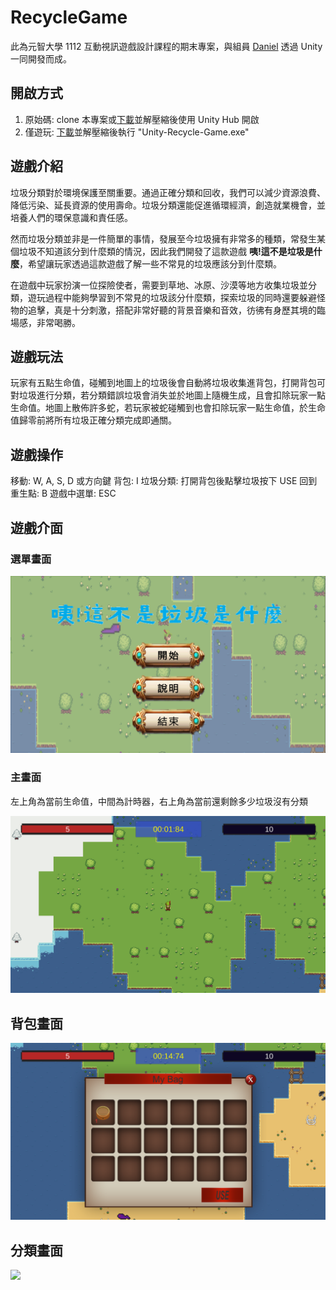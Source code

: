 # RecycleGame

此為元智大學 1112 互動視訊遊戲設計課程的期末專案，與組員 [Daniel](https://github.com/daniel91125) 透過 Unity 一同開發而成。

## 開啟方式

1. 原始碼: clone 本專案或[下載](https://github.com/larrylai19/RecycleGame/archive/refs/tags/v1.0.zip)並解壓縮後使用 Unity Hub 開啟
2. 僅遊玩: [下載](https://github.com/larrylai19/RecycleGame/releases/download/v1.0/RecycleGame.zip)並解壓縮後執行 "Unity-Recycle-Game.exe"

## 遊戲介紹

垃圾分類對於環境保護至關重要。通過正確分類和回收，我們可以減少資源浪費、降低污染、延長資源的使用壽命。垃圾分類還能促進循環經濟，創造就業機會，並培養人們的環保意識和責任感。

然而垃圾分類並非是一件簡單的事情，發展至今垃圾擁有非常多的種類，常發生某個垃圾不知道該分到什麼類的情況，因此我們開發了這款遊戲 **咦!這不是垃圾是什麼**，希望讓玩家透過這款遊戲了解一些不常見的垃圾應該分到什麼類。

在遊戲中玩家扮演一位探險使者，需要到草地、冰原、沙漠等地方收集垃圾並分類，遊玩過程中能夠學習到不常見的垃圾該分什麼類，探索垃圾的同時還要躲避怪物的追擊，真是十分刺激，搭配非常好聽的背景音樂和音效，彷彿有身歷其境的臨場感，非常喝勝。

## 遊戲玩法

玩家有五點生命值，碰觸到地圖上的垃圾後會自動將垃圾收集進背包，打開背包可對垃圾進行分類，若分類錯誤垃圾會消失並於地圖上隨機生成，且會扣除玩家一點生命值。地圖上散佈許多蛇，若玩家被蛇碰觸到也會扣除玩家一點生命值，於生命值歸零前將所有垃圾正確分類完成即通關。

## 遊戲操作

移動: W, A, S, D 或方向鍵
背包: I
垃圾分類: 打開背包後點擊垃圾按下 USE
回到重生點: B
遊戲中選單: ESC

## 遊戲介面

### 選單畫面

![](images/1.png)

### 主畫面

左上角為當前生命值，中間為計時器，右上角為當前還剩餘多少垃圾沒有分類

![](/images/2.png)

## 背包畫面

![](./images/3.png)

## 分類畫面

![](https://hackmd.io/_uploads/HyY8J7Pth.png)

